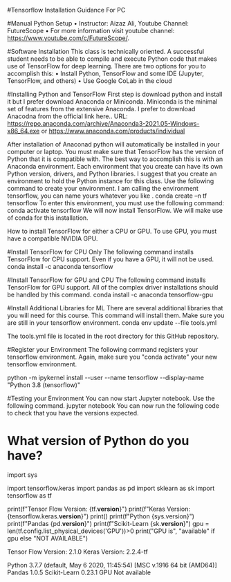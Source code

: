 
#Tensorflow Installation Guidance For PC

#Manual Python Setup
•	Instructor: Aizaz Ali, Youtube Channel:  FutureScope
•	For more information visit youtube channel: https://www.youtube.com/c/FutureScope/.

#Software Installation
This class is technically oriented. A successful student needs to be able to compile and execute Python code that makes use of TensorFlow for deep learning. There are two options for you to accomplish this:
•	Install Python, TensorFlow and some IDE (Jupyter, TensorFlow, and others)
•	Use Google CoLab in the cloud

#Installing Python and TensorFlow
First step is download python and install it but I prefer download Anaconda or Miniconda. Miniconda is the minimal set of features from the extensive Anaconda.
I prefer to download Anacodna from the official link here.. 
URL: https://repo.anaconda.com/archive/Anaconda3-2021.05-Windows-x86_64.exe or https://www.anaconda.com/products/individual

After installation of Anaconad python will automatically be installed in your computer or laptop. You must make sure that TensorFlow has the version of Python that it is compatible with. The best way to accomplish this is with an Anaconda environment. Each environment that you create can have its own Python version, drivers, and Python libraries. I suggest that you create an environment to hold the Python instance for this class. Use the following command to create your environment. I am calling the environment tensorflow, you can name yours whatever you like
.
conda create –n tf tensorflow 
To enter this environment, you must use the following command:
conda activate tensorflow
We will now install TensorFlow. We will make use of conda for this installation. 

How to install TensorFlow for either a CPU or GPU. To use GPU, you must have a compatible NVIDIA GPU.

#Install TensorFlow for CPU Only
The following command installs TensorFlow for CPU support. Even if you have a GPU, it will not be used.
conda install -c anaconda tensorflow

#Install TensorFlow for GPU and CPU
The following command installs TensorFlow for GPU support. All of the complex driver installations should be handled by this command.
conda install -c anaconda tensorflow-gpu

#Install Additional Libraries for ML
There are several additional libraries that you will need for this course. This command will install them. Make sure you are still in your tensorflow environment.
conda env update --file tools.yml

The tools.yml file is located in the root directory for this GitHub repository.

#Register your Environment
The following command registers your tensorflow environment. Again, make sure you "conda activate" your new tensorflow environment.

python -m ipykernel install --user --name tensorflow --display-name "Python 3.8 (tensorflow)"

#Testing your Environment
You can now start Jupyter notebook. Use the following command.
jupyter notebook
You can now run the following code to check that you have the versions expected.

# What version of Python do you have?
import sys

import tensorflow.keras
import pandas as pd
import sklearn as sk
import tensorflow as tf

print(f"Tensor Flow Version: {tf.__version__}")
print(f"Keras Version: {tensorflow.keras.__version__}")
print()
print(f"Python {sys.version}")
print(f"Pandas {pd.__version__}")
print(f"Scikit-Learn {sk.__version__}")
gpu = len(tf.config.list_physical_devices('GPU'))>0
print("GPU is", "available" if gpu else "NOT AVAILABLE")

Tensor Flow Version: 2.1.0
Keras Version: 2.2.4-tf

Python 3.7.7 (default, May  6 2020, 11:45:54) [MSC v.1916 64 bit (AMD64)]
Pandas 1.0.5
Scikit-Learn 0.23.1
GPU Not  available
